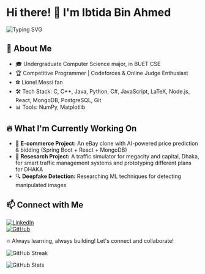 # Hi there! 👋 I'm Ibtida Bin Ahmed

![Typing SVG](https://readme-typing-svg.herokuapp.com?size=25&color=36BCF7&lines=Competitive+Programmer;Software+Development+enthusiast;AI+Enthusiast;Always+Learning!+🚀)

## 🚀 About Me
- 🎓 Undergraduate Computer Science major, in BUET CSE
- 🏆 Competitive Programmer | Codeforces & Online Judge Enthusiast
- ⚽ Lionel Messi fan
- 🛠️ Tech Stack: C, C++, Java, Python, C#, JavaScript, LaTeX, Node.js, React, MongoDB, PostgreSQL, Git
- 📊 Tools: NumPy, Matplotlib

## 🔥 What I'm Currently Working On
- 🛒 **E-commerce Project:** An eBay clone with AI-powered price prediction & bidding (Spring Boot + React + MongoDB)
- 🚦 **Resesarch Project:** A traffic simulator for megacity and capital, Dhaka, for smart traffic management systems and prototyping different plans for DHAKA
- 🔍 **Deepfake Detection:** Researching ML techniques for detecting manipulated images

## 📫 Connect with Me
[![LinkedIn](https://img.shields.io/badge/LinkedIn-Profile-blue?style=flat-square&logo=linkedin)](https://www.linkedin.com/in/ibtida-bin-ahmed/)  
[![GitHub](https://img.shields.io/badge/GitHub-Profile-black?style=flat-square&logo=github)](https://github.com/IbtidaBinAhmed)  

🔥 Always learning, always building! Let's connect and collaborate!

![GitHub Streak](https://github-readme-streak-stats.herokuapp.com/?user=Ibtida01&theme=tokyonight)

![GitHub Stats](https://github-readme-stats.vercel.app/api?username=Ibtida01&show_icons=true&theme=radical)
